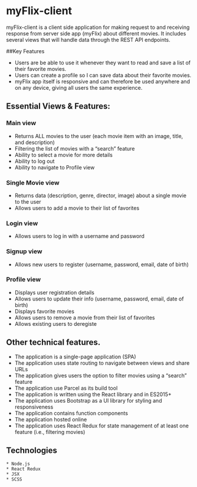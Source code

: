 # myFlix-client
myFlix-client is a client side application for making request to and receiving response from server side app (myFlix) about different movies.  It includes several views that will handle data through the REST API endpoints.

##Key Features
* Users are be able to use it whenever they want to read and save a list of their favorite movies.
* Users can create a profile so I can save data about their favorite movies.
* myFlix app itself is responsive and can therefore be used anywhere and on any device, giving all users the same experience.

## Essential Views & Features: 
### Main view 
* Returns ALL movies to the user (each movie item with an image, title, and description) 
* Filtering the list of movies with a “search” feature 
* Ability to select a movie for more details 
* Ability to log out 
* Ability to navigate to Profile view 

### Single Movie view
* Returns data (description, genre, director, image) about a single movie to the user
* Allows users to add a movie to their list of favorites

### Login view 
* Allows users to log in with a username and password 

### Signup view 
* Allows new users to register (username, password, email, date of birth) 

### Profile view 
* Displays user registration details
* Allows users to update their info (username, password, email, date of birth) 
* Displays favorite movies 
* Allows users to remove a movie from their list of favorites
* Allows existing users to deregiste

## Other technical features.
* The application is a single-page application (SPA) 
* The application uses state routing to navigate between views and share URLs 
* The application gives users the option to filter movies using a “search” feature 
* The application use Parcel as its build tool 
* The application  is written using the React library and in ES2015+ 
* The application uses Bootstrap as a UI library for styling and responsiveness 
* The application contains function components 
* The application  hosted online 
* The application uses React Redux for state management of at least one feature (i.e., filtering movies)

## Technologies
	* Node.js
	* React Redux
	* JSX
	* SCSS


